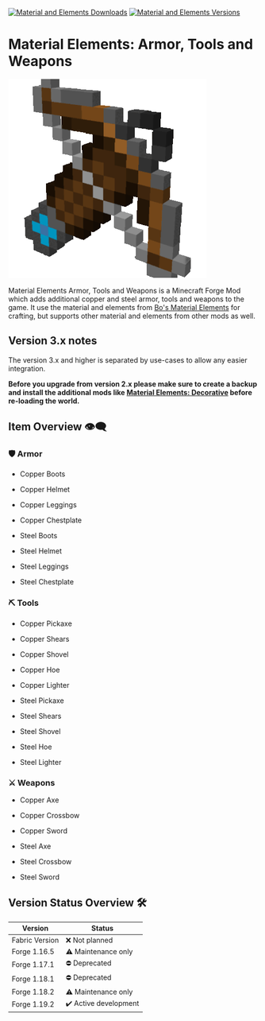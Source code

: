 [![Material and Elements Downloads](http://cf.way2muchnoise.eu/full_547170_downloads.svg)](https://www.curseforge.com/minecraft/mc-mods/material-elements-armor-tools-and-weapons)
[![Material and Elements Versions](http://cf.way2muchnoise.eu/versions/Minecraft_547170_all.svg)](https://www.curseforge.com/minecraft/mc-mods/material-elements-armor-tools-and-weapons)

# Material Elements: Armor, Tools and Weapons

![logo][logo]

Material Elements Armor, Tools and Weapons is a Minecraft Forge Mod which adds additional copper and steel armor, tools and weapons to the game.
It use the material and elements from [Bo's Material Elements][material-elements] for crafting, but supports
other material and elements from other mods as well.

## Version 3.x notes

The version 3.x and higher is separated by use-cases to allow any easier integration.

**Before you upgrade from version 2.x please make sure to create a backup and install the additional mods like [Material Elements: Decorative][material-elements-decorative] before re-loading the world.**

## Item Overview 👁️‍🗨️

### 🛡️ Armor

- Copper Boots
- Copper Helmet
- Copper Leggings
- Copper Chestplate

- Steel Boots
- Steel Helmet
- Steel Leggings
- Steel Chestplate

### ⛏️ Tools

- Copper Pickaxe
- Copper Shears
- Copper Shovel
- Copper Hoe
- Copper Lighter

- Steel Pickaxe
- Steel Shears
- Steel Shovel
- Steel Hoe
- Steel Lighter

### ⚔️ Weapons

- Copper Axe
- Copper Crossbow
- Copper Sword

- Steel Axe
- Steel Crossbow
- Steel Sword

## Version Status Overview 🛠️

| Version        | Status                |
| -------------- | --------------------- |
| Fabric Version | ❌ Not planned        |
| Forge 1.16.5   | ⚠️ Maintenance only   |
| Forge 1.17.1   | ⛔️ Deprecated        |
| Forge 1.18.1   | ⛔️ Deprecated        |
| Forge 1.18.2   | ⚠️ Maintenance only   |
| Forge 1.19.2   | ✔️ Active development |

[logo]: examples/material_elements_armor_tools_weapons.gif
[material-elements]: https://www.curseforge.com/minecraft/mc-mods/material-elements
[material-elements-decorative]: https://www.curseforge.com/minecraft/mc-mods/material-elements-decorative
